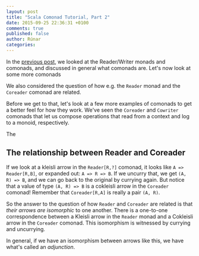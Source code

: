 ```yaml
---
layout: post
title: "Scala Comonad Tutorial, Part 2"
date: 2015-09-25 22:36:31 +0100
comments: true
published: false
author: Rúnar
categories: 
---
```


In the [previous post](2015-06-23-a-scala-comonad-tutorial.html), we looked at the Reader/Writer monads and comonads, and discussed in general what comonads are. Let's now look at some more comonads

We also considered the question of how e.g. the `Reader` monad and the `Coreader` comonad are related.

Before we get to that, let's look at a few more examples of comonads to get a better feel for how they work. We've seen the `Coreader` and `Cowriter` comonads that let us compose operations that read from a context and log to a monoid, respectively.

The 

## The relationship between Reader and Coreader ##

If we look at a kleisli arrow in the `Reader[R,?]` comonad, it looks like `A => Reader[R,B]`, or expanded out: `A => R => B`. If we uncurry that, we get `(A, R) => B`, and we can go back to the original by currying again. But notice that a value of type `(A, R) => B` is a cokleisli arrow in the `Coreader` comonad! Remember that `Coreader[R,A]` is really a pair `(A, R)`.

So the answer to the question of how `Reader` and `Coreader` are related is that _their arrows are isomorphic_ to one another. There is a one-to-one correspondence between a Kleisli arrow in the `Reader` monad and a Cokleisli arrow in the `Coreader` comonad. This isomorphism is witnessed by currying and uncurrying.

In general, if we have an isomorphism between arrows like this, we have what's called an _adjunction_.


